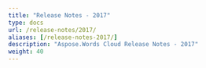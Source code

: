 ```yaml
---
title: "Release Notes - 2017"
type: docs
url: /release-notes/2017/
aliases: [/release-notes-2017/]
description: "Aspose.Words Cloud Release Notes - 2017"
weight: 40
---
```


